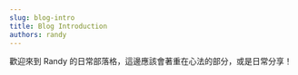 ```yaml
---
slug: blog-intro
title: Blog Introduction
authors: randy
---
```


歡迎來到 Randy 的日常部落格，這邊應該會著重在心法的部分，或是日常分享！